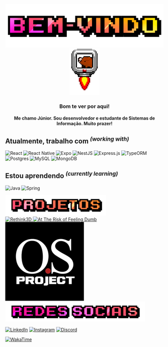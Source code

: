  <div align=center>
    <img src="https://github.com/jjuniorbrasil/jjuniorbrasil/blob/main/assets/bemvindo.png" alt="Bem-vindo!">
  </div>
  <div align=center><img src="https://github.com/jjuniorbrasil/jjuniorbrasil/blob/main/assets/Sprite-0001.gif" alt="Bem-vindo!"></div>
  
<h3 align=center>Bom te ver por aqui!</h3>
<h4 align=center>Me chamo Júnior. Sou desenvolvedor e estudante de Sistemas de Informação. Muito prazer!</h4>

## Atualmente, trabalho com <sup><em>(working with)</em></sup>
![React](https://img.shields.io/badge/react-%2320232a.svg?style=for-the-badge&logo=react&logoColor=%2361DAFB)
![React Native](https://img.shields.io/badge/react_native-%2320232a.svg?style=for-the-badge&logo=react&logoColor=%2361DAFB)
![Expo](https://img.shields.io/badge/expo-1C1E24?style=for-the-badge&logo=expo&logoColor=#D04A37)
![NestJS](https://img.shields.io/badge/nestjs-%23E0234E.svg?style=for-the-badge&logo=nestjs&logoColor=white)
![Express.js](https://img.shields.io/badge/express.js-%23404d59.svg?style=for-the-badge&logo=express&logoColor=%2361DAFB)
![TypeORM](https://img.shields.io/badge/TypeORM-FE0803.svg?style=for-the-badge&logo=typeorm&logoColor=white)
![Postgres](https://img.shields.io/badge/postgres-%23316192.svg?style=for-the-badge&logo=postgresql&logoColor=white)
![MySQL](https://img.shields.io/badge/mysql-4479A1.svg?style=for-the-badge&logo=mysql&logoColor=white)
![MongoDB](https://img.shields.io/badge/MongoDB-%234ea94b.svg?style=for-the-badge&logo=mongodb&logoColor=white)

## Estou aprendendo <sup><em>(currently learning)</em></sup>
![Java](https://img.shields.io/badge/java-%23ED8B00.svg?style=for-the-badge&logo=openjdk&logoColor=white)
![Spring](https://img.shields.io/badge/spring-%236DB33F.svg?style=for-the-badge&logo=spring&logoColor=white)

  <div align=left>
    <img src="https://github.com/jjuniorbrasil/jjuniorbrasil/blob/main/assets/projetos.png" alt="Projetos">
  </div>


   <a href="https://github.com/Rethink3D">
    <img src="https://github.com/user-attachments/assets/85b305c4-a854-49f0-b433-482e67209c55" width=250 alt="Rethink3D">
   </a>

   <a href="https://at-the-risk-of-feeling-dumb.vercel.app/">
    <img src="https://github.com/user-attachments/assets/56e190a1-2a08-4baf-a785-7b7f8da45750" width=250 alt="At The Risk of Feeling Dumb">
   </a>
  
  <a href="https://github.com/jjuniorbrasil/OS-Project">
          <img src="https://github.com/jjuniorbrasil/jjuniorbrasil/blob/main/assets/osproj.png" alt="O.S. Project">
    </a>

  <div align=left>
    <img src="https://github.com/jjuniorbrasil/jjuniorbrasil/blob/main/assets/redes sociais.png" alt="Redes sociais">
  </div>

[![LinkedIn](https://img.shields.io/badge/LinkedIn-000?style=for-the-badge&logo=linkedin&logoColor=0E76A8)](https://www.linkedin.com/in/jjuniorbrasil/)
[![Instagram](https://img.shields.io/badge/Instagram-000?style=for-the-badge&logo=instagram)](https://www.instagram.com/junbrasilisc/)
[![Discord](https://img.shields.io/badge/Discord-%235865F2.svg?style=for-the-badge&logo=discord&logoColor=white)](https://discordapp.com/users/255079969284161537)

[![WakaTime](https://img.shields.io/badge/WakaTime-000000?style=for-the-badge&logo=WakaTime&logoColor=white)](https://wakatime.com/@jjuniorbrasil)
